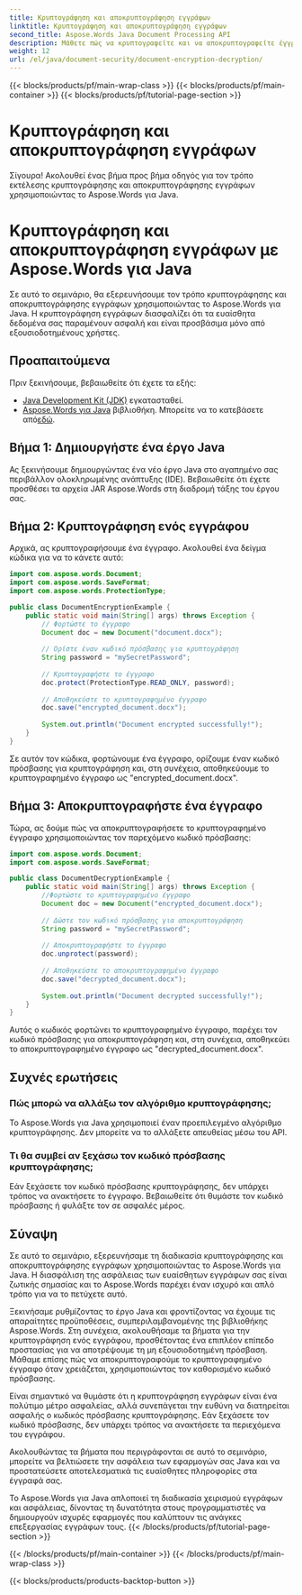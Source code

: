 ```yaml
---
title: Κρυπτογράφηση και αποκρυπτογράφηση εγγράφων
linktitle: Κρυπτογράφηση και αποκρυπτογράφηση εγγράφων
second_title: Aspose.Words Java Document Processing API
description: Μάθετε πώς να κρυπτογραφείτε και να αποκρυπτογραφείτε έγγραφα με το Aspose.Words για Java. Ασφαλίστε τα δεδομένα σας αποτελεσματικά με οδηγίες βήμα προς βήμα και παραδείγματα πηγαίου κώδικα.
weight: 12
url: /el/java/document-security/document-encryption-decryption/
---
```


{{< blocks/products/pf/main-wrap-class >}}
{{< blocks/products/pf/main-container >}}
{{< blocks/products/pf/tutorial-page-section >}}

# Κρυπτογράφηση και αποκρυπτογράφηση εγγράφων

Σίγουρα! Ακολουθεί ένας βήμα προς βήμα οδηγός για τον τρόπο εκτέλεσης κρυπτογράφησης και αποκρυπτογράφησης εγγράφων χρησιμοποιώντας το Aspose.Words για Java.

# Κρυπτογράφηση και αποκρυπτογράφηση εγγράφων με Aspose.Words για Java

Σε αυτό το σεμινάριο, θα εξερευνήσουμε τον τρόπο κρυπτογράφησης και αποκρυπτογράφησης εγγράφων χρησιμοποιώντας το Aspose.Words για Java. Η κρυπτογράφηση εγγράφων διασφαλίζει ότι τα ευαίσθητα δεδομένα σας παραμένουν ασφαλή και είναι προσβάσιμα μόνο από εξουσιοδοτημένους χρήστες.

## Προαπαιτούμενα

Πριν ξεκινήσουμε, βεβαιωθείτε ότι έχετε τα εξής:

- [Java Development Kit (JDK)](https://www.oracle.com/java/technologies/javase-downloads.html) εγκατασταθεί.
- [Aspose.Words για Java](https://products.aspose.com/words/java) βιβλιοθήκη. Μπορείτε να το κατεβάσετε από[εδώ](https://downloads.aspose.com/words/java).

## Βήμα 1: Δημιουργήστε ένα έργο Java

Ας ξεκινήσουμε δημιουργώντας ένα νέο έργο Java στο αγαπημένο σας περιβάλλον ολοκληρωμένης ανάπτυξης (IDE). Βεβαιωθείτε ότι έχετε προσθέσει τα αρχεία JAR Aspose.Words στη διαδρομή τάξης του έργου σας.

## Βήμα 2: Κρυπτογράφηση ενός εγγράφου

Αρχικά, ας κρυπτογραφήσουμε ένα έγγραφο. Ακολουθεί ένα δείγμα κώδικα για να το κάνετε αυτό:

```java
import com.aspose.words.Document;
import com.aspose.words.SaveFormat;
import com.aspose.words.ProtectionType;

public class DocumentEncryptionExample {
    public static void main(String[] args) throws Exception {
        // Φορτώστε το έγγραφο
        Document doc = new Document("document.docx");
        
        // Ορίστε έναν κωδικό πρόσβασης για κρυπτογράφηση
        String password = "mySecretPassword";
        
        // Κρυπτογραφήστε το έγγραφο
        doc.protect(ProtectionType.READ_ONLY, password);
        
        // Αποθηκεύστε το κρυπτογραφημένο έγγραφο
        doc.save("encrypted_document.docx");
        
        System.out.println("Document encrypted successfully!");
    }
}
```

Σε αυτόν τον κώδικα, φορτώνουμε ένα έγγραφο, ορίζουμε έναν κωδικό πρόσβασης για κρυπτογράφηση και, στη συνέχεια, αποθηκεύουμε το κρυπτογραφημένο έγγραφο ως "encrypted_document.docx".

## Βήμα 3: Αποκρυπτογραφήστε ένα έγγραφο

Τώρα, ας δούμε πώς να αποκρυπτογραφήσετε το κρυπτογραφημένο έγγραφο χρησιμοποιώντας τον παρεχόμενο κωδικό πρόσβασης:

```java
import com.aspose.words.Document;
import com.aspose.words.SaveFormat;

public class DocumentDecryptionExample {
    public static void main(String[] args) throws Exception {
        //Φορτώστε το κρυπτογραφημένο έγγραφο
        Document doc = new Document("encrypted_document.docx");
        
        // Δώστε τον κωδικό πρόσβασης για αποκρυπτογράφηση
        String password = "mySecretPassword";
        
        // Αποκρυπτογραφήστε το έγγραφο
        doc.unprotect(password);
        
        // Αποθηκεύστε το αποκρυπτογραφημένο έγγραφο
        doc.save("decrypted_document.docx");
        
        System.out.println("Document decrypted successfully!");
    }
}
```

Αυτός ο κωδικός φορτώνει το κρυπτογραφημένο έγγραφο, παρέχει τον κωδικό πρόσβασης για αποκρυπτογράφηση και, στη συνέχεια, αποθηκεύει το αποκρυπτογραφημένο έγγραφο ως "decrypted_document.docx".

## Συχνές ερωτήσεις

### Πώς μπορώ να αλλάξω τον αλγόριθμο κρυπτογράφησης;
Το Aspose.Words για Java χρησιμοποιεί έναν προεπιλεγμένο αλγόριθμο κρυπτογράφησης. Δεν μπορείτε να το αλλάξετε απευθείας μέσω του API.

### Τι θα συμβεί αν ξεχάσω τον κωδικό πρόσβασης κρυπτογράφησης;
Εάν ξεχάσετε τον κωδικό πρόσβασης κρυπτογράφησης, δεν υπάρχει τρόπος να ανακτήσετε το έγγραφο. Βεβαιωθείτε ότι θυμάστε τον κωδικό πρόσβασης ή φυλάξτε τον σε ασφαλές μέρος.

## Σύναψη

Σε αυτό το σεμινάριο, εξερευνήσαμε τη διαδικασία κρυπτογράφησης και αποκρυπτογράφησης εγγράφων χρησιμοποιώντας το Aspose.Words για Java. Η διασφάλιση της ασφάλειας των ευαίσθητων εγγράφων σας είναι ζωτικής σημασίας και το Aspose.Words παρέχει έναν ισχυρό και απλό τρόπο για να το πετύχετε αυτό.

Ξεκινήσαμε ρυθμίζοντας το έργο Java και φροντίζοντας να έχουμε τις απαραίτητες προϋποθέσεις, συμπεριλαμβανομένης της βιβλιοθήκης Aspose.Words. Στη συνέχεια, ακολουθήσαμε τα βήματα για την κρυπτογράφηση ενός εγγράφου, προσθέτοντας ένα επιπλέον επίπεδο προστασίας για να αποτρέψουμε τη μη εξουσιοδοτημένη πρόσβαση. Μάθαμε επίσης πώς να αποκρυπτογραφούμε το κρυπτογραφημένο έγγραφο όταν χρειάζεται, χρησιμοποιώντας τον καθορισμένο κωδικό πρόσβασης.

Είναι σημαντικό να θυμάστε ότι η κρυπτογράφηση εγγράφων είναι ένα πολύτιμο μέτρο ασφαλείας, αλλά συνεπάγεται την ευθύνη να διατηρείται ασφαλής ο κωδικός πρόσβασης κρυπτογράφησης. Εάν ξεχάσετε τον κωδικό πρόσβασης, δεν υπάρχει τρόπος να ανακτήσετε τα περιεχόμενα του εγγράφου.

Ακολουθώντας τα βήματα που περιγράφονται σε αυτό το σεμινάριο, μπορείτε να βελτιώσετε την ασφάλεια των εφαρμογών σας Java και να προστατεύσετε αποτελεσματικά τις ευαίσθητες πληροφορίες στα έγγραφά σας.

Το Aspose.Words για Java απλοποιεί τη διαδικασία χειρισμού εγγράφων και ασφάλειας, δίνοντας τη δυνατότητα στους προγραμματιστές να δημιουργούν ισχυρές εφαρμογές που καλύπτουν τις ανάγκες επεξεργασίας εγγράφων τους.
{{< /blocks/products/pf/tutorial-page-section >}}

{{< /blocks/products/pf/main-container >}}
{{< /blocks/products/pf/main-wrap-class >}}

{{< blocks/products/products-backtop-button >}}
